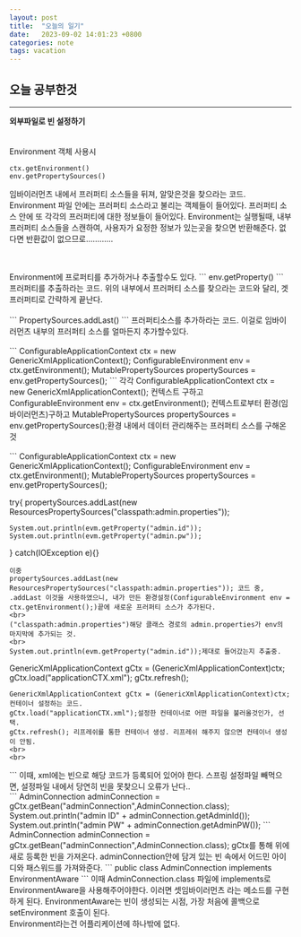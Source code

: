 ```yaml
---
layout: post
title:  "오늘의 일기"
date:   2023-09-02 14:01:23 +0800
categories: note
tags: vacation
---
```

## 오늘 공부한것
___
**외부파일로 빈 설정하기**
<br>
<br> 
<br>
Environment 객체 사용시
```
ctx.getEnvironment()
env.getPropertySources()
```
임바이러먼츠 내에서 프러퍼티 소스들을 뒤져, 알맞은것을 찾으라는 코드.
<br>
Environment 파일 안에는 프러퍼티 소스라고 불리는 객체들이 들어있다.
프러퍼티 소스 안에 또 각각의 프러퍼티에 대한 정보들이 들어있다.
Environment는 실행될때, 내부 프러퍼티 소스들을 스캔하여, 사용자가 요정한 정보가 있는곳을 찾으면 반환해준다.
없다면 반환값이 없으므로............

<br>
<br>
Environment에 프로퍼티를 추가하거나 추출할수도 있다.
```
env.getProperty()
```
프러퍼티를 추출하라는 코드.
위의 내부에서 프러퍼티 소스를 찾으라는 코드와 달리, 겟프러퍼티로 간략하게 끝난다.
<br>
<br>
```
PropertySources.addLast()
```
프러퍼티소스를 추가하라는 코드.
이걸로 임바이러먼츠 내부의 프러퍼티 소스를 얼마든지 추가할수있다.
<br>
<br>
```
ConfigurableApplicationContext ctx = new GenericXmlApplicationContext();
ConfigurableEnvironment env = ctx.getEnvironment();
MutablePropertySources propertySources = env.getPropertySources();
```
각각
ConfigurableApplicationContext ctx = new GenericXmlApplicationContext(); 컨텍스트 구하고
ConfigurableEnvironment env = ctx.getEnvironment(); 컨텍스트로부터 환경(임바이러먼츠)구하고
MutablePropertySources propertySources = env.getPropertySources();환경 내에서 데이터 관리해주는 프러퍼티 소스를 구해온 것
<br>
<br>
```
ConfigurableApplicationContext ctx = new GenericXmlApplicationContext();
ConfigurableEnvironment env = ctx.getEnvironment();
MutablePropertySources propertySources = env.getPropertySources();

try{
    propertySources.addLast(new ResourcesPropertySources("classpath:admin.properties"));

    System.out.println(evm.getProperty("admin.id"));
    System.out.println(evm.getProperty("admin.pw"));
} catch(IOException e){}
```
이중
propertySources.addLast(new ResourcesPropertySources("classpath:admin.properties")); 코드 중, .addLast 이것을 사용하였으니, 내가 만든 환경설정(ConfigurableEnvironment env = ctx.getEnvironment();)끝에 새로운 프러퍼티 소스가 추가된다.
<br>
("classpath:admin.properties")해당 클래스 경로의 admin.properties가 env의 마지막에 추가되는 것.
<br>
System.out.println(evm.getProperty("admin.id"));제대로 들어갔는지 추출중.
```
GenericXmlApplicationContext gCtx = (GenericXmlApplicationContext)ctx;
gCtx.load("applicationCTX.xml");
gCtx.refresh();
```
GenericXmlApplicationContext gCtx = (GenericXmlApplicationContext)ctx; 컨테이너 설정하는 코드.
gCtx.load("applicationCTX.xml");설정한 컨테이너로 어떤 파일을 불러올것인가, 선택.
gCtx.refresh(); 리프레쉬를 통한 컨테이너 생성. 리프레쉬 해주지 않으면 컨테이너 생성이 안됨.
<br>
<br>
```
<bean id="adminConnection" class="com.javalec.ex.AdminConnection"/>
```
이때, xml에는 빈으로 해당 코드가 등록되어 있어야 한다.
스프링 설정파일 빼먹으면, 설정파일 내에서 당연히 빈을 못찾으니 오류가 난다..
<br>
```
AdminConnection adminConnection = gCtx.getBean("adminConnection",AdminConnection.class);
System.out.println("admin ID" + adminConnection.getAdminId());
System.out.println("admin PW" + adminConnection.getAdminPW());
```
AdminConnection adminConnection = gCtx.getBean("adminConnection",AdminConnection.class); gCtx를 통해 위에 새로 등록한 빈을 가져온다.
adminConnection안에 담겨 있는 빈 속에서 어드민 아이디와 패스워드를 가져와준다.
```
public class AdminConnection implements EnvironmentAware
```
이때 AdminConnection.class 파일에 implements로 EnvironmentAware을 사용해주어야한다.
이러면 셋임바이러먼츠 라는 메소드를 구현하게 된다.
EnvironmentAware는 빈이 생성되는 시점, 가장 처음에 콜백으로 setEnvironment 호출이 된다.
<br>
Environment라는건 어플리케이션에 하나밖에 없다.
<br>


